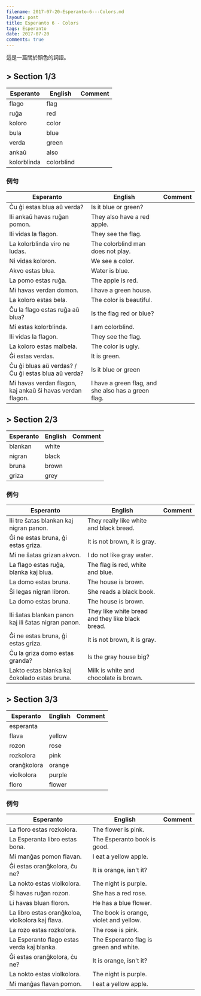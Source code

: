 ```yaml
---
filename: 2017-07-20-Esperanto-6---Colors.md
layout: post
title: Esperanto 6 - Colors
tags: Esperanto
date: 2017-07-20
comments: true
---
```


這是一篇關於顏色的詞語。

## > Section 1/3

|Esperanto|English|Comment|
|---|---|---|
|flago|flag||
|ruĝa|red||
|koloro|color||
|bula|blue||
|verda|green||
|ankaŭ|also||
|kolorblinda|colorblind||

### 例句

|Esperanto|English|Comment|
|---|---|---|
|Ĉu ĝi estas blua aŭ verda?|Is it blue or green?||
|Ili ankaŭ havas ruĝan pomon.|They also have a red apple.||
|Ili vidas la flagon.|They see the flag.||
|La kolorblinda viro ne ludas.|The colorblind man does not play.||
|Ni vidas koloron.|We see a color.||
|Akvo estas blua.|Water is blue.||
|La pomo estas ruĝa.|The apple is red.||
|Mi havas verdan domon.|I have a green house.||
|La koloro estas bela.|The color is beautiful.||
|Ĉu la flago estas ruĝa aŭ blua?|Is the flag red or blue?||
|Mi estas kolorblinda.|I am colorblind.||
|Ili vidas la flagon.|They see the flag.||
|La koloro estas malbela.|The color is ugly.||
|Ĝi estas verdas.|It is green.||
|Ĉu ĝi bluas aŭ verdas? / Ĉu ĝi estas blua aŭ verda?|Is it blue or green||
|Mi havas verdan flagon, kaj ankaŭ ŝi havas verdan flagon.|I have a green flag, and she also has a green flag.||

## > Section 2/3

|Esperanto|English|Comment|
|---|---|---|
|blankan|white||
|nigran|black||
|bruna|brown||
|griza|grey||

### 例句

|Esperanto|English|Comment|
|---|---|---|
|Ili tre ŝatas blankan kaj nigran panon.|They really like white and black bread.||
|Ĝi ne estas bruna, ĝi estas griza.|It is not brown, it is gray.||
|Mi ne ŝatas grizan akvon.|I do not like gray water.||
|La flago estas ruĝa, blanka kaj blua.|The flag is red, white and blue.||
|La domo estas bruna.|The house is brown.||
|Ŝi legas nigran libron.|She reads a black book.||
|La domo estas bruna.|The house is brown.||
|Ili ŝatas blankan panon kaj ili ŝatas nigran panon.|They like white bread and they like black bread.||
|Ĝi ne estas bruna, ĝi estas griza.|It is not brown, it is gray.||
|Ĉu la griza domo estas granda?|Is the gray house big?||
|Lakto estas blanka kaj ĉokolado estas bruna.|Milk is white and chocolate is brown.||

## > Section 3/3

|Esperanto|English|Comment|
|---|---|---|
|esperanta|||
|flava|yellow||
|rozon|rose||
|rozkolora|pink||
|oranĝkolora|orange||
|violkolora|purple||
|floro|flower||

### 例句

|Esperanto|English|Comment|
|---|---|---|
|La floro estas rozkolora.|The flower is pink.||
|La Esperanta libro estas bona.|The Esperanto book is good.||
|Mi manĝas pomon flavan.|I eat a yellow apple.||
|Ĝi estas oranĝkolora, ĉu ne?|It is orange, isn't it?||
|La nokto estas violkolora.|The night is purple.||
|Ŝi havas ruĝan rozon.|She has a red rose.||
|Li havas bluan floron.|He has a blue flower.||
|La libro estas oranĝkoloa, violkolora kaj flava.|The book is orange, violet and yellow.||
|La rozo estas rozkolora.|The rose is pink.||
|La Esperanto flago estas verda kaj blanka.|The Esperanto flag is green and white.||
|Ĝi estas oranĝkolora, ĉu ne?|It is orange, isn't it?||
|La nokto estas violkolora.|The night is purple.||
|Mi manĝas flavan pomon.|I eat a yellow apple.||

